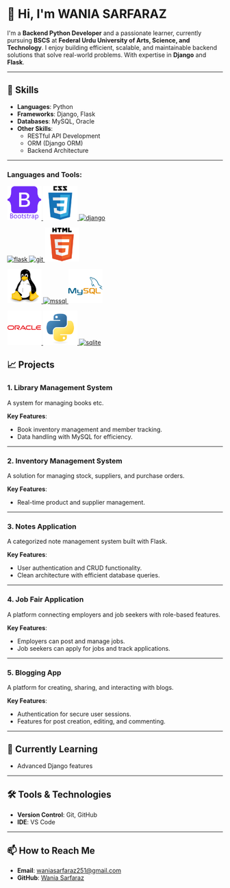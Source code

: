# 👋 Hi, I'm **WANIA SARFARAZ**  

I'm a **Backend Python Developer** and a passionate learner, currently pursuing **BSCS** at **Federal Urdu University of Arts, Science, and Technology**. I enjoy building efficient, scalable, and maintainable backend solutions that solve real-world problems. With expertise in **Django** and **Flask**. 

---

## 🚀 Skills  
- **Languages**: Python  
- **Frameworks**: Django, Flask  
- **Databases**: MySQL, Oracle  
- **Other Skills**:  
  - RESTful API Development  
  - ORM (Django ORM)  
  - Backend Architecture
    
---

<h3 align="left">Languages and Tools:</h3>

<p align="left"> 
  <a href="https://getbootstrap.com" target="_blank" rel="noreferrer"> 
    <img src="https://raw.githubusercontent.com/devicons/devicon/master/icons/bootstrap/bootstrap-plain-wordmark.svg" alt="bootstrap" width="80" height="80"/> 
  </a> 
  <a href="https://www.w3schools.com/css/" target="_blank" rel="noreferrer"> 
    <img src="https://raw.githubusercontent.com/devicons/devicon/master/icons/css3/css3-original-wordmark.svg" alt="css3" width="80" height="80"/> 
  </a> 
  <a href="https://www.djangoproject.com/" target="_blank" rel="noreferrer"> 
    <img src="https://cdn.worldvectorlogo.com/logos/django.svg" alt="django" width="80" height="80"/> 
  </a>
</p>

<p align="left"> 
  <a href="https://flask.palletsprojects.com/" target="_blank" rel="noreferrer"> 
    <img src="https://www.vectorlogo.zone/logos/pocoo_flask/pocoo_flask-icon.svg" alt="flask" width="80" height="80"/> 
  </a> 
  <a href="https://git-scm.com/" target="_blank" rel="noreferrer"> 
    <img src="https://www.vectorlogo.zone/logos/git-scm/git-scm-icon.svg" alt="git" width="80" height="80"/> 
  </a> 
  <a href="https://www.w3.org/html/" target="_blank" rel="noreferrer"> 
    <img src="https://raw.githubusercontent.com/devicons/devicon/master/icons/html5/html5-original-wordmark.svg" alt="html5" width="80" height="80"/> 
  </a>
</p>

<p align="left"> 
  <a href="https://www.linux.org/" target="_blank" rel="noreferrer"> 
    <img src="https://raw.githubusercontent.com/devicons/devicon/master/icons/linux/linux-original.svg" alt="linux" width="80" height="80"/> 
  </a> 
  <a href="https://www.microsoft.com/en-us/sql-server" target="_blank" rel="noreferrer"> 
    <img src="https://www.svgrepo.com/show/303229/microsoft-sql-server-logo.svg" alt="mssql" width="80" height="80"/> 
  </a> 
  <a href="https://www.mysql.com/" target="_blank" rel="noreferrer"> 
    <img src="https://raw.githubusercontent.com/devicons/devicon/master/icons/mysql/mysql-original-wordmark.svg" alt="mysql" width="80" height="80"/> 
  </a>
</p>

<p align="left"> 
  <a href="https://www.oracle.com/" target="_blank" rel="noreferrer"> 
    <img src="https://raw.githubusercontent.com/devicons/devicon/master/icons/oracle/oracle-original.svg" alt="oracle" width="80" height="80"/> 
  </a> 
  <a href="https://www.python.org" target="_blank" rel="noreferrer"> 
    <img src="https://raw.githubusercontent.com/devicons/devicon/master/icons/python/python-original.svg" alt="python" width="80" height="80"/> 
  </a> 
  <a href="https://www.sqlite.org/" target="_blank" rel="noreferrer"> 
    <img src="https://www.vectorlogo.zone/logos/sqlite/sqlite-icon.svg" alt="sqlite" width="80" height="80"/> 
  </a> 
</p>


## 📈 Projects  

### 1. **Library Management System**  
A system for managing books etc.
  
**Key Features**:  
- Book inventory management and member tracking.  
- Data handling with MySQL for efficiency.  

---

### 2. **Inventory Management System**  
A solution for managing stock, suppliers, and purchase orders.  

**Key Features**:  
- Real-time product and supplier management.   

---

### 3. **Notes Application**  
A categorized note management system built with Flask.  

**Key Features**:  
- User authentication and CRUD functionality.  
- Clean architecture with efficient database queries.  

---

### 4. **Job Fair Application**  
A platform connecting employers and job seekers with role-based features.  

**Key Features**:  
- Employers can post and manage jobs.  
- Job seekers can apply for jobs and track applications.  

---

### 5. **Blogging App**  
A platform for creating, sharing, and interacting with blogs.  

**Key Features**:  
- Authentication for secure user sessions.  
- Features for post creation, editing, and commenting.  

---

## 🌱 Currently Learning  
- Advanced Django features  

---

## 🛠 Tools & Technologies  
- **Version Control**: Git, GitHub  
- **IDE**: VS Code  

---

## 📫 How to Reach Me  
- **Email**: waniasarfaraz251@gmail.com  
- **GitHub**: [Wania Sarfaraz](https://github.com/wania0)  

